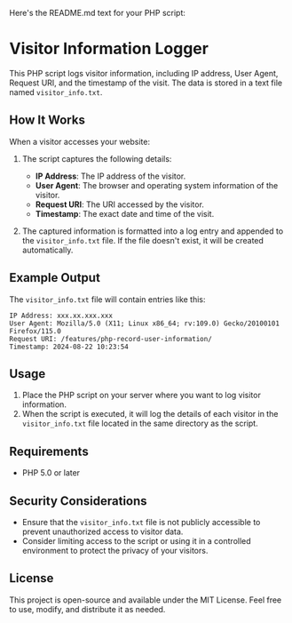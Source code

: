 Here's the README.md text for your PHP script:

# Visitor Information Logger

This PHP script logs visitor information, including IP address, User Agent, Request URI, and the timestamp of the visit. The data is stored in a text file named `visitor_info.txt`.

## How It Works

When a visitor accesses your website:

1. The script captures the following details:
   - **IP Address**: The IP address of the visitor.
   - **User Agent**: The browser and operating system information of the visitor.
   - **Request URI**: The URI accessed by the visitor.
   - **Timestamp**: The exact date and time of the visit.

2. The captured information is formatted into a log entry and appended to the `visitor_info.txt` file. If the file doesn't exist, it will be created automatically.

## Example Output

The `visitor_info.txt` file will contain entries like this:

```
IP Address: xxx.xx.xxx.xxx
User Agent: Mozilla/5.0 (X11; Linux x86_64; rv:109.0) Gecko/20100101 Firefox/115.0
Request URI: /features/php-record-user-information/
Timestamp: 2024-08-22 10:23:54
```

## Usage

1. Place the PHP script on your server where you want to log visitor information.
2. When the script is executed, it will log the details of each visitor in the `visitor_info.txt` file located in the same directory as the script.

## Requirements

- PHP 5.0 or later

## Security Considerations

- Ensure that the `visitor_info.txt` file is not publicly accessible to prevent unauthorized access to visitor data.
- Consider limiting access to the script or using it in a controlled environment to protect the privacy of your visitors.

## License

This project is open-source and available under the MIT License. Feel free to use, modify, and distribute it as needed.